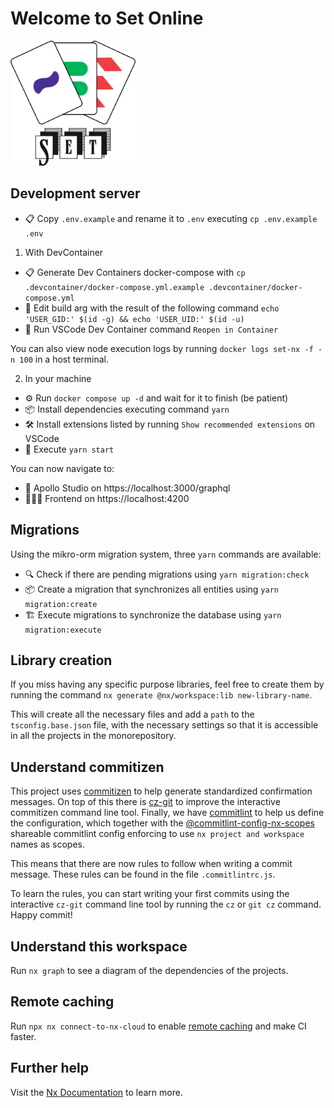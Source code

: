 # Welcome to **Set Online**

<img src="apps/app/src/assets/icon.svg" alt="Set Online Logo" width="200"/>

## Development server

- 📋 Copy `.env.example` and rename it to `.env` executing `cp .env.example .env`

1. With DevContainer

- 📋 Generate Dev Containers docker-compose with `cp .devcontainer/docker-compose.yml.example .devcontainer/docker-compose.yml`
- 📝 Edit build arg with the result of the following command `echo 'USER_GID:' $(id -g) && echo 'USER_UID:' $(id -u)`
- 🐋 Run VSCode Dev Container command `Reopen in Container`

You can also view node execution logs by running `docker logs set-nx -f -n 100` in a host terminal.

2. In your machine

- ⚙️ Run `docker compose up -d` and wait for it to finish (be patient)
- 📦 Install dependencies executing command `yarn`
- 🛠️ Install extensions listed by running `Show recommended extensions` on VSCode
- 🚀 Execute `yarn start`

You can now navigate to:

- 👹 Apollo Studio on https://localhost:3000/graphql
- 🧜🏻‍♀️ Frontend on https://localhost:4200

## Migrations

Using the mikro-orm migration system, three `yarn` commands are available:

- 🔍 Check if there are pending migrations using `yarn migration:check`
- 📦 Create a migration that synchronizes all entities using `yarn migration:create`
- 🏗️ Execute migrations to synchronize the database using `yarn migration:execute`

## Library creation

If you miss having any specific purpose libraries, feel free to create them by running the command `nx generate @nx/workspace:lib new-library-name`.

This will create all the necessary files and add a `path` to the `tsconfig.base.json` file, with the necessary settings so that it is accessible in all the projects in the monorepository.

## Understand commitizen

This project uses [commitizen](https://commitizen-tools.github.io/commitizen/) to help generate standardized confirmation messages. On top of this there is [cz-git](https://cz-git.qbb.sh) to improve the interactive commitizen command line tool. Finally, we have [commitlint](https://commitlint.js.org) to help us define the configuration, which together with the [@commitlint-config-nx-scopes](https://github.com/conventional-changelog/commitlint/tree/master/@commitlint/config-nx-scopes) shareable commitlint config enforcing to use `nx project and workspace` names as scopes.

This means that there are now rules to follow when writing a commit message. These rules can be found in the file `.commitlintrc.js`.

To learn the rules, you can start writing your first commits using the interactive `cz-git` command line tool by running the `cz` or `git cz` command. Happy commit!

## Understand this workspace

Run `nx graph` to see a diagram of the dependencies of the projects.

## Remote caching

Run `npx nx connect-to-nx-cloud` to enable [remote caching](https://nx.app) and make CI faster.

## Further help

Visit the [Nx Documentation](https://nx.dev) to learn more.
